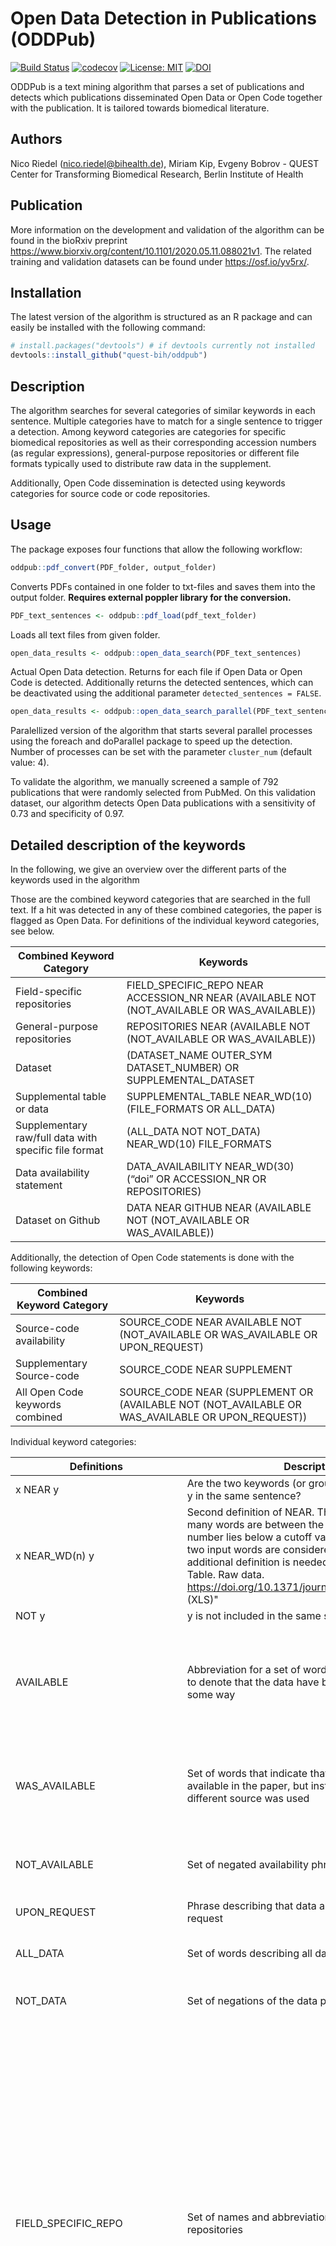 # Open Data Detection in Publications (ODDPub)

[![Build Status](https://travis-ci.com/quest-bih/oddpub.svg?branch=master)](https://travis-ci.com/quest-bih/oddpub)
[![codecov](https://codecov.io/gh/quest-bih/oddpub/branch/master/graph/badge.svg)](https://codecov.io/gh/quest-bih/oddpub)
[![License: MIT](https://img.shields.io/badge/License-MIT-yellow.svg)](https://opensource.org/licenses/MIT)
[![DOI](https://zenodo.org/badge/175600565.svg)](https://zenodo.org/badge/latestdoi/175600565)


ODDPub is a text mining algorithm that parses a set of publications and detects
which publications disseminated Open Data or Open Code together with the
publication. It is tailored towards biomedical literature.

## Authors

Nico Riedel (nico.riedel@bihealth.de), Miriam Kip, Evgeny Bobrov - QUEST Center for Transforming Biomedical Research, Berlin Institute of Health

## Publication

More information on the development and validation of the algorithm can be found in the bioRxiv preprint https://www.biorxiv.org/content/10.1101/2020.05.11.088021v1. The related training and validation datasets can be found under https://osf.io/yv5rx/.

## Installation

The latest version of the algorithm is structured as an R package and can easily be installed with the following command:

``` r
# install.packages("devtools") # if devtools currently not installed
devtools::install_github("quest-bih/oddpub")
```

## Description

The algorithm searches for several categories of similar keywords in each 
sentence. Multiple categories have to match for a single sentence to trigger a 
detection. Among keyword categories are categories for specific biomedical
repositories as well as their corresponding accession numbers (as regular
expressions), general-purpose repositories or different file formats typically
used to distribute raw data in the supplement.

Additionally, Open Code dissemination is detected using keywords categories
for source code or code repositories.

## Usage

The package exposes four functions that allow the following workflow:

``` r
oddpub::pdf_convert(PDF_folder, output_folder)
```
Converts PDFs contained in one folder to txt-files and saves them into the output folder.
**Requires external poppler library for the conversion.**

``` r
PDF_text_sentences <- oddpub::pdf_load(pdf_text_folder)
```
Loads all text files from given folder.

``` r
open_data_results <- oddpub::open_data_search(PDF_text_sentences)
```
Actual Open Data detection. Returns for each file if Open Data or Open Code is detected. Additionally returns the detected sentences, which can be deactivated using the additional parameter ```detected_sentences = FALSE```.

``` r
open_data_results <- oddpub::open_data_search_parallel(PDF_text_sentences)
```
Paralellized version of the algorithm that starts several parallel processes using the foreach and doParallel package to speed up the detection. Number of processes can be set with the parameter ```cluster_num``` (default value: 4).

To validate the algorithm, we manually screened a sample of 792 publications that were randomly selected from PubMed. On this validation dataset, our algorithm detects Open Data publications with a sensitivity of 0.73 and specificity of 0.97.

## Detailed description of the keywords

In the following, we give an overview over the different parts of the keywords used in the algorithm

Those are the combined keyword categories that are searched in the full text. If a hit was detected in any of these combined categories, the paper is flagged as Open Data. For definitions of the individual keyword categories, see below.

| Combined Keyword Category | Keywords |
|---------------------------|----------|
| Field-specific repositories        | FIELD_SPECIFIC_REPO NEAR ACCESSION_NR NEAR (AVAILABLE NOT (NOT_AVAILABLE OR WAS_AVAILABLE)) |
| General-purpose repositories | REPOSITORIES NEAR (AVAILABLE NOT (NOT_AVAILABLE OR WAS_AVAILABLE)) |
| Dataset |	(DATASET_NAME OUTER_SYM DATASET_NUMBER) OR SUPPLEMENTAL_DATASET |
| Supplemental table or data |	SUPPLEMENTAL_TABLE NEAR_WD(10) (FILE_FORMATS OR ALL_DATA) |
| Supplementary raw/full data with specific file format | (ALL_DATA NOT NOT_DATA) NEAR_WD(10) FILE_FORMATS |
| Data availability statement |	DATA_AVAILABILITY NEAR_WD(30) (“doi” OR ACCESSION_NR OR REPOSITORIES) |
| Dataset on Github |	DATA NEAR GITHUB NEAR (AVAILABLE NOT (NOT_AVAILABLE OR WAS_AVAILABLE)) |


Additionally, the detection of Open Code statements is done with the following keywords:

| Combined Keyword Category | Keywords |
|---------------------------|----------|
| Source-code availability  | SOURCE_CODE NEAR AVAILABLE NOT (NOT_AVAILABLE OR WAS_AVAILABLE OR UPON_REQUEST) |
| Supplementary Source-code | SOURCE_CODE NEAR SUPPLEMENT |
| All Open Code keywords combined | SOURCE_CODE NEAR (SUPPLEMENT OR (AVAILABLE NOT (NOT_AVAILABLE OR WAS_AVAILABLE OR UPON_REQUEST)) |

Individual keyword categories:

| Definitions    | Description  |  Keywords  |
|----------------|--------------|------------|
| x NEAR y       | Are the two keywords (or groups of keywords) x and y in the same sentence? | |
| x NEAR_WD(n) y | Second definition of NEAR. This time counts how many words are between the two keywords. If the number lies below a cutoff value (e.g. 10 words), the two input words are considered "near". This additional definition is needed for cases like "S2 Table. Raw data. https://doi.org/10.1371/journal.pone.0158039.s002 (XLS)" | |
| NOT y          | y is not included in the same sentence | |
| AVAILABLE      | Abbreviation for a set of words that frequently occur to denote that the data have been made available in some way | ("included" OR "deposited" OR "released" OR "is provided" OR "are provided" OR "contained in" OR "available" OR "reproduce" OR "accessible" OR "can be accessed" OR "submitted" OR "can be downloaded" OR "reported in" OR "uploaded" OR "are public on") |
| WAS_AVAILABLE  | Set of words that indicate that data is not made available in the paper, but instead that data from a different source was used | ("was provided" OR  "were provided" OR  "was contained in" OR  "were contained in" OR  "was available" OR  "were available" OR  "was accessible" OR  "were accessible" OR  "deposited by" OR  "were reproduced") |
| NOT_AVAILABLE  | Set of negated availability phrases | ("not included" OR  "not deposited" OR  "not released" OR  "not provided" OR  "not contained in" OR  "not available" OR  "not accessible" OR  "not submitted")|
| UPON_REQUEST   | Phrase describing that data are only available upon request | ("upon request" OR "on request" OR "upon reasonable request") |
| ALL_DATA       | Set of words describing all data or raw data | ("all data" OR  "all array data" OR  "raw data" OR  "full data set" OR  "full dataset" OR  "crystallographic data" OR  "subject-level data") |
| NOT_DATA       | Set of negations of the data phrases | ("not all data" OR "not all array data" OR "no raw data" OR "no full data set" OR "no full dataset") |
| FIELD_SPECIFIC_REPO        | Set of names and abbreviations of field-specific repositories | ("GEO" OR "Gene Expression Omnibus" OR "European Nucleotide Archive" OR "National Center for Biotechnology Information" OR "European Molecular Biology Laboratory" OR "EMBL-EBI" OR "BioProject" OR "Sequence Read Archive" OR "SRA" OR "ENA" OR "MassIVE" OR "ProteomeXchange" OR "Proteome Exchange" OR "ProteomeExchange" OR "MetaboLights" OR "Array-Express" OR "ArrayExpress" OR "Array Express" OR "PRIDE" OR "DNA Data Bank of Japan" OR "DDBJ" OR "Genbank" OR "Protein Databank" OR "Protein Data Bank" OR "PDB" OR "Metagenomics Rapid Annotation using Subsystem Technology" OR "MG-RAST" OR "metabolights" OR "OpenAgrar" OR "Open Agrar" OR "Electron microscopy data bank" OR "emdb" OR "Cambridge Crystallographic Data Centre" OR "CCDC" OR "Treebase" OR "dbSNP" OR "dbGaP" OR "IntAct" OR "ClinVar" OR "accession number" OR "accession code" OR "accession numbers" OR "accession codes") |
| ACCESSION_NR   | Set of regular expressions that represent the accession number formats of different (biomedicine-related) repositories | ("G(SE\|SM\|DS\|PL)[[:digit:]]{2,}" OR "PRJ(E\|D\|N\|EB\|DB\|NB)[:digit:]+" OR "SAM(E\|D\|N)[A-Z]?[:digit:]+" OR "[A-Z]{1}[:digit:]{5}" OR "[A-Z]{2}[:digit:]{6}" OR "[A-Z]{3}[:digit:]{5}" OR "[A-Z]{4,6}[:digit:]{7,9}" OR "GCA_[:digit:]{9}\\.[:digit:]+" OR "PRJNA[[:digit:]]{3,}" OR "SR(P\|R\|X\|S\|Z)[[:digit:]]{3,}" OR "E-[A-Z]{4}-[:digit:]{1,}" OR "[:digit:]{1}[A-Z]{1}[[:alnum:]]{2}" OR "MTBLS[[:digit:]]{2,}" OR "10.17590" OR "10.5073" OR "EMD-[[:digit:]]{4,}" OR "[[:digit:]]{7}" OR "[A-Z]{2}_[:digit:]{6,}" OR "[A-Z]{2}-[:digit:]{4,}") |
| REPOSITORIES   | Set of names of general-purpose repositories | ("figshare" OR "dryad" OR "zenodo" OR "dataverse" OR "DataverseNL" OR "osf" OR "open science framework" OR "mendeley data" OR "GIGADB" OR "GigaScience database" OR "OpenNeuro") |
| FILE_FORMATS   | Set of file formats | ("csv" OR "zip" OR "xls" OR "xlsx" OR "sav" OR "cif" OR "fasta") |
| GITHUB |	Github for data has to be treated differently, as we need additional information that data and not only code was shared on Github |	(“github”) |
| DATA |	Data keywords only used for the Github category |	("data" OR "dataset" OR "datasets") |
| ALL_DATA |	Set of words describing all data or raw data |	("all data" OR  "all array data" OR  "raw data" OR  "full data set" OR  "full dataset" OR  "crystallographic data" OR  "subject-level data") |
| NOT_DATA |	Set of negations of the data phrases |	("not all data" OR  "not all array data" OR  "no raw data" OR  "no full data set" OR  "no full dataset") |
| DATA_AVAILABILITY	| Set of headings for data availability section |	("Data sharing" OR  "Data Availability Statement" OR  "Data Availability" OR  "Data deposition" OR  "Deposited Data" OR  "Data Archiving" OR  "Availability of data and materials" OR  "Availability of data" OR  "Data Accessibility" OR  "Accessibility of data") |
| x OUTER y |	makes all possible pairwise combinations of strings x and y	| |
| x OUTER_SYM y |	symmetrical outer product with both orderings of vectors	| |
| SUPPLEMENTAL_TABLE_NAME |	Set of keywords denoting supplemental tables or files |	("supplementary table" OR   "supplementary tables" OR  "supplemental table" OR   "supplemental tables" OR   "table", "tables" OR    "additional file" OR  "file", "files") |
| SUPPLEMENTAL_TABLE_NUMBER |	Possible numbers of supplemental tables or files |("S[[:digit:]]", "[[:digit:]]", "[A-Z]{2}[[:digit:]]") |
| SUPPLEMENTAL_TABLE |	Numbered supplemental table or file |	SUPPLEMENTAL_TABLE_NAME OUTER SUPPLEMENTAL_TABLE_NUMBER |
| SUPPLEMENTAL_DATASET |	Numbered supplemental dataset |	("supplementary data [[:digit:]]{1,2}" OR "supplementary dataset [[:digit:]]{1,2}" OR "supplementary data set [[:digit:]]{1,2}" OR "supplemental data [[:digit:]]{1,2}" OR "supplemental dataset [[:digit:]]{1,2}" OR "supplemental data set [[:digit:]]{1,2}") |
| DATASET_NAME	| Names for datasets |	("data" OR "dataset" OR "datasets" OR "data set" OR "data sets") |
| DATASET_NUMBER |	Number for dataset |	("S[[:digit:]]{1,2}") |
| DATA_JOURNAL_DOIS |	Set of Open Data Journal DOIs for which the publication DOI is checked (from filename, not part of actual keyword search) |	("10.1038/s41597-019-", "10.3390/data", "10.1016/j.dib") |
| SUPPLEMENT     | Set of expression describing the supplement of an article | ("supporting information" OR "supplement" OR "supplementary data") |
| SOURCE_CODE    | Set of expressions describing source code | ("source code" OR "analysis script" OR "github" OR "SAS script" OR "SPSS script" OR "R script" OR "R code" OR "python script" OR "python code" OR "matlab script" OR "matlab code") |


## License

ODDPub is available under the MIT license. See the [LICENSE](https://github.com/quest-bih/oddpub/blob/master/LICENSE) file for more info.
